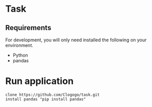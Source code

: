 # Task

## Requirements

For development, you will only need installed the following on your environment.
* Python
* pandas

# Run application
```
clone https://github.com/Clogogo/task.git
install pandas "pip install pandas"

```